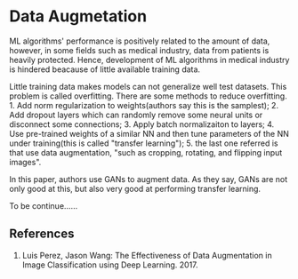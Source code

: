 # Data Augmetation

ML algorithms' performance is positively related to the amount of data, however, in some fields such as medical industry, data from patients is heavily protected. Hence, development of ML algorithms in medical industry is hindered beacause of little available training data.

Little training data makes models can not generalize well test datasets. This problem is called overfitting. There are some methods to reduce overfitting. 1. Add norm regularization to weights(authors say this is the samplest); 2. Add dropout layers which can randomly remove some neural units or disconnect some connections; 3. Apply batch normalizaiton to layers; 4. Use pre-trained weights of a similar NN and then tune parameters of the NN under training(this is called "transfer learning"); 5. the last one referred is that use data augmentation, "such as cropping, rotating, and flipping input images".

In this paper, authors use GANs to augment data. As they say, GANs are not only good at this, but also very good at performing transfer learning. 

To be continue……


## References
1. Luis Perez, Jason Wang: The Effectiveness of Data Augmentation in Image Classification using Deep Learning. 2017.